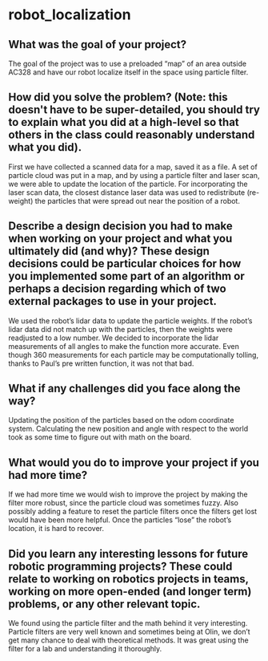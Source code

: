 # robot_localization

## What was the goal of your project?
The goal of the project was to use a preloaded “map” of an area outside AC328 and have our robot localize itself in the space using particle filter.	
## How did you solve the problem? (Note: this doesn't have to be super-detailed, you should try to explain what you did at a high-level so that others in the class could reasonably understand what you did).
First we have collected a scanned data for a map, saved it as a file. A set of particle cloud was put in a map, and by using a particle filter and laser scan, we were able to update the location of the particle. For incorporating the laser scan data, the closest distance laser data was used to redistribute (re-weight) the particles that were spread out near the position of a robot. 
## Describe a design decision you had to make when working on your project and what you ultimately did (and why)? These design decisions could be particular choices for how you implemented some part of an algorithm or perhaps a decision regarding which of two external packages to use in your project.
We used the robot’s lidar data to update the particle weights. If the robot’s lidar data did not match up with the particles, then the weights were readjusted to a low number. We decided to incorporate the lidar measurements of all angles to make the function more accurate. Even though 360 measurements for each particle may be computationally tolling, thanks to Paul’s pre written function, it was not that bad.
## What if any challenges did you face along the way?
Updating the position of the particles based on the odom coordinate system. Calculating the new position and angle with respect to the world took as some time to figure out with math on the board. 
## What would you do to improve your project if you had more time?
If we had more time we would wish to improve the project by making the filter more robust, since the particle cloud was sometimes fuzzy. Also possibly adding a feature to reset the particle filters once the filters get lost would have been more helpful. Once the particles “lose” the robot’s location, it is hard to recover.
## Did you learn any interesting lessons for future robotic programming projects? These could relate to working on robotics projects in teams, working on more open-ended (and longer term) problems, or any other relevant topic.
We found using the particle filter and the math behind it very interesting. Particle filters are very well known and sometimes being at Olin, we don’t get many chance to deal with theoretical methods. It was great using the filter for a lab and understanding it thoroughly. 

